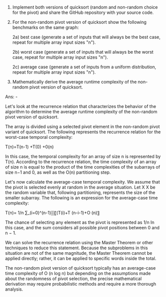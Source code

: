 1. Implement both versions of quicksort (random and non-random choice for the pivot) and share the GitHub repository with your source code.

2.  For the non-random pivot version of quicksort show the following benchmarks on the same graph:

    2a) best case (generate a set of inputs that will always be the best case, repeat for multiple array input sizes "n").

    2b) worst case (generate a set of inputs that will always be the worst case, repeat for multiple array input sizes "n").

    2c) average case (generate a set of inputs from a uniform distribution, repeat for multiple array input sizes "n").


    

4. Mathematically derive the average runtime complexity of the non-random pivot version of quicksort.

Ans: -

Let's look at the recurrence relation that characterizes the behavior of the algorithm to determine the average runtime complexity of the non-random pivot version of quicksort.

The array is divided using a selected pivot element in the non-random pivot variant of quicksort. The following represents the recurrence relation for the worst-case temporal complexity:

T(n)=T(n-1) +T(0) +0(n)

In this case, the temporal complexity for an array of size n is represented by T(n). According to the recurrence relation, the time complexity of an array of size n is equal to the product of the time complexities of the subarrays of size n−1 and 0, as well as the O(n) partitioning step.

Let's now calculate the average-case temporal complexity. We assume that the pivot is selected evenly at random in the average situation. Let X X be the random variable that, following partitioning, represents the size of the smaller subarray. The following is an expression for the average-case time complexity:
                                                                    


T(n)=  1/n ∑_(i=0)^(n-1)▒〖(T(i)+T (n-i-1)+O (n)〗


The chance of selecting any element as the pivot is represented as 1/n In this case, and the sum considers all possible pivot positions between 0 and n − 1.

We can solve the recurrence relation using the Master Theorem or other techniques to reduce this statement. Because the subproblems in this situation are not of the same magnitude, the Master Theorem cannot be applied directly; rather, it can be applied to specific words inside the total.

The non-random pivot version of quicksort typically has an average-case time complexity of O (n log n) but depending on the assumptions made about the randomness of pivot selection, the precise mathematical derivation may require probabilistic methods and require a more thorough analysis.



